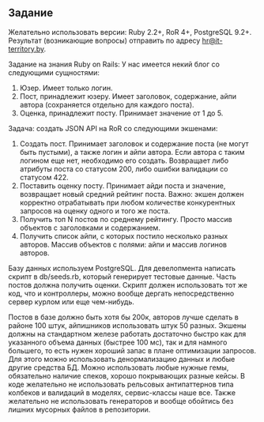 ## Задание

Желательно использовать версии: Ruby 2.2+, RoR 4+, PostgreSQL 9.2+.
Результат (возникающие вопросы) отправить по адресу hr@it-territory.by.

Задание на знания Ruby on Rails:
У нас имеется некий блог со следующими сущностями:

1. Юзер. Имеет только логин.
2. Пост, принадлежит юзеру. Имеет заголовок, содержание, айпи автора (сохраняется
отдельно для каждого поста).
3. Оценка, принадлежит посту. Принимает значение от 1 до 5.

Задача: создать JSON API на RoR со следующими экшенами:

1. Создать пост. Принимает заголовок и содержание поста (не могут быть пустыми), а также
логин и айпи автора. Если автора с таким логином еще нет, необходимо его создать.
Возвращает либо атрибуты поста со статусом 200, либо ошибки валидации со статусом 422.
2. Поставить оценку посту. Принимает айди поста и значение, возвращает новый средний
рейтинг поста. Важно: экшен должен корректно отрабатывать при любом количестве
конкурентных запросов на оценку одного и того же поста.
3. Получить топ N постов по среднему рейтингу. Просто массив объектов с заголовками и
содержанием.
4. Получить список айпи, с которых постило несколько разных авторов. Массив объектов с
полями: айпи и массив логинов авторов.

Базу данных используем PostgreSQL. Для девелопмента написать скрипт в db/seeds.rb,
который генерирует тестовые данные. Часть постов должна получить оценки. Скрипт
должен использовать тот же код, что и контроллеры, можно вообще дергать
непосредственно сервер курлом или еще чем-нибудь.

Постов в базе должно быть хотя бы 200к, авторов лучше сделать в районе 100 штук,
айпишников использовать штук 50 разных. Экшены должны на стандартном железе работать
достаточно быстро как для указанного объема данных (быстрее 100 мс), так и для намного
большего, то есть нужен хороший запас в плане оптимизации запросов. Для этого можно
использовать денормализацию данных и любые другие средства БД. Можно использовать
любые нужные гемы, обязательно наличие спеков, хорошо покрывающих разные кейсы. В
коде желательно не использовать рельсовых антипаттернов типа колбеков и валидаций в
моделях, сервис-классы наше все. Также желательно не использовать генераторов и вообще
обойтись без лишних мусорных файлов в репозитории.
